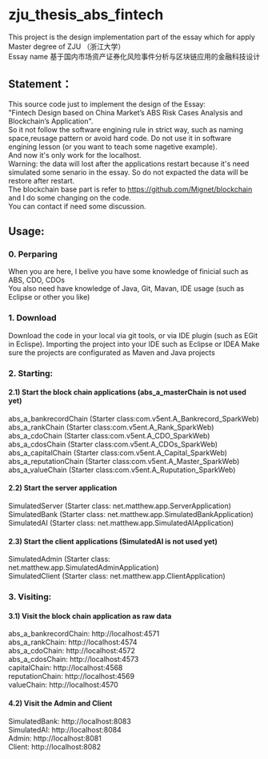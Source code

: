 # zju_thesis_abs_fintech

This project is the design implementation part of the essay which for apply Master degree of ZJU （浙江大学）  
Essay name 基于国内市场资产证券化风险事件分析与区块链应用的金融科技设计

## Statement：

This source code just to implement the design of the Essay:   
"Fintech Design based on China Market’s ABS Risk Cases Analysis and Blockchain’s Application".     
So it not follow the software engining rule in strict way, such as naming space,reusage pattern or avoid hard code. Do not use it in software engining lesson (or you want to teach some nagetive example).   
And now it's only work for the localhost.   
Warning: the data will lost after the applications restart because it's need simulated some senario in the essay. So do not expacted the data will be restore after restart.   
The blockchain base part is refer to https://github.com/Mignet/blockchain and I do some changing on the code.  
You can contact if need some discussion.   

## Usage:

### 0. Perparing
When you are here, I belive you have some knowledge of finicial such as ABS, CDO, CDOs  
You also need have knowledge of Java, Git, Mavan, IDE usage (such as Eclipse or other you like)  

### 1. Download
Download the code in your local via git tools, or via IDE plugin (such as EGit in Eclispe). 
Importing the project into your IDE such as Eclipse or IDEA
Make sure the projects are configurated as Maven and Java projects

### 2. Starting:
#### 2.1) Start the block chain applications (abs_a_masterChain is not used yet)
abs_a_bankrecordChain (Starter class:com.v5ent.A_Bankrecord_SparkWeb)   
abs_a_rankChain (Starter class:com.v5ent.A_Rank_SparkWeb)   
abs_a_cdoChain (Starter class:com.v5ent.A_CDO_SparkWeb)   
abs_a_cdosChain (Starter class:com.v5ent.A_CDOs_SparkWeb)   
abs_a_capitalChain (Starter class:com.v5ent.A_Capital_SparkWeb)  
abs_a_reputationChain (Starter class:com.v5ent.A_Master_SparkWeb)  
abs_a_valueChain (Starter class:com.v5ent.A_Ruputation_SparkWeb)  

#### 2.2) Start the server application
SimulatedServer (Starter class: net.matthew.app.ServerApplication)    
SimulatedBank (Starter class: net.matthew.app.SimulatedBankApplication)    
SimulatedAI (Starter class: net.matthew.app.SimulatedAIApplication)  

#### 2.3) Start the client applications (SimulatedAI is not used yet)
SimulatedAdmin (Starter class: net.matthew.app.SimulatedAdminApplication)    
SimulatedClient (Starter class: net.matthew.app.ClientApplication)  

### 3. Visiting:
#### 3.1) Visit the block chain application as raw data
abs_a_bankrecordChain: http://localhost:4571  
abs_a_rankChain: http://localhost:4574  
abs_a_cdoChain: http://localhost:4572  
abs_a_cdosChain: http://localhost:4573   
capitalChain: http://localhost:4568    
reputationChain: http://localhost:4569    
valueChain: http://localhost:4570  

#### 4.2) Visit the Admin and Client
SimulatedBank: http://localhost:8083    
SimulatedAI: http://localhost:8084   
Admin: http://localhost:8081    
Client: http://localhost:8082    
